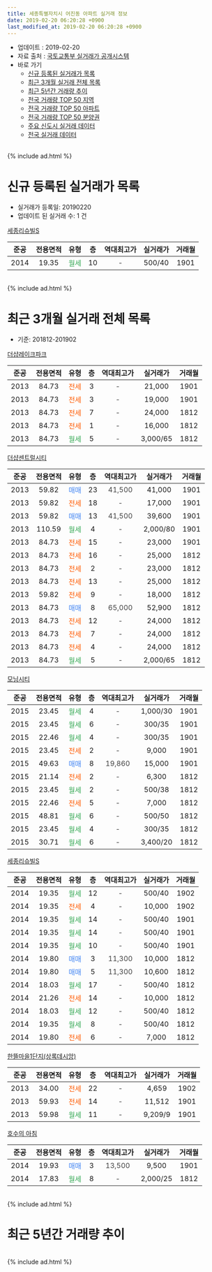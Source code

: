 ```yaml
---
title: 세종특별자치시 어진동 아파트 실거래 정보
date: 2019-02-20 06:20:28 +0900
last_modified_at: 2019-02-20 06:20:28 +0900
---
```


* 업데이트 : 2019-02-20
* 자료 출처 : [국토교통부 실거래가 공개시스템](http://rt.molit.go.kr)
* 바로 가기
    * [신규 등록된 실거래가 목록](#신규-등록된-실거래가-목록)
    * [최근 3개월 실거래 전체 목록](#최근-3개월-실거래-전체-목록)
    * [최근 5년간 거래량 추이](#최근-5년간-거래량-추이)
    * [전국 거래량 TOP 50 지역](https://inasie.github.io/apt-trade-info/최근-3개월-전국에서-가장-거래가-많이-발생한-지역)
    * [전국 거래량 TOP 50 아파트](https://inasie.github.io/apt-trade-info/최근-3개월-전국에서-가장-거래가-많이-발생한-아파트)
    * [전국 거래량 TOP 50 분양권](https://inasie.github.io/apt-trade-info/최근-3개월-전국에서-가장-거래가-많이-발생한-분양권)
    * [주요 신도시 실거래 데이터](https://inasie.github.io/apt-trade-info/주요-신도시)
    * [전국 실거래 데이터](https://inasie.github.io/apt-trade-info/전국)
<br>
{% include ad.html %}
<br>

# 신규 등록된 실거래가 목록
* 실거래가 등록일: 20190220
* 업데이트 된 실거래 수: 1 건


[세종리슈빌S](https://search.naver.com/search.naver?query=%EC%84%B8%EC%A2%85%ED%8A%B9%EB%B3%84%EC%9E%90%EC%B9%98%EC%8B%9C+%EC%96%B4%EC%A7%84%EB%8F%99+%EC%84%B8%EC%A2%85%EB%A6%AC%EC%8A%88%EB%B9%8CS)

|준공|전용면적|유형|층|역대최고가|실거래가|거래월|
|:---:|:---:|:---:|:---:|:---:|:---:|:---:|
|2014|19.35|<span style="color:#34a853">월세</span>|10|<span style="color:#444444">-</span>|500/40|1901|


<br>
{% include ad.html %}
<br>

# 최근 3개월 실거래 전체 목록
* 기준: 201812-201902


[더샵레이크파크](https://search.naver.com/search.naver?query=%EC%84%B8%EC%A2%85%ED%8A%B9%EB%B3%84%EC%9E%90%EC%B9%98%EC%8B%9C+%EC%96%B4%EC%A7%84%EB%8F%99+%EB%8D%94%EC%83%B5%EB%A0%88%EC%9D%B4%ED%81%AC%ED%8C%8C%ED%81%AC)

|준공|전용면적|유형|층|역대최고가|실거래가|거래월|
|:---:|:---:|:---:|:---:|:---:|:---:|:---:|
|2013|84.73|<span style="color:#ff5a00">전세</span>|3|<span style="color:#444444">-</span>|21,000|1901|
|2013|84.73|<span style="color:#ff5a00">전세</span>|3|<span style="color:#444444">-</span>|19,000|1901|
|2013|84.73|<span style="color:#ff5a00">전세</span>|7|<span style="color:#444444">-</span>|24,000|1812|
|2013|84.73|<span style="color:#ff5a00">전세</span>|1|<span style="color:#444444">-</span>|16,000|1812|
|2013|84.73|<span style="color:#34a853">월세</span>|5|<span style="color:#444444">-</span>|3,000/65|1812|

[더샵센트럴시티](https://search.naver.com/search.naver?query=%EC%84%B8%EC%A2%85%ED%8A%B9%EB%B3%84%EC%9E%90%EC%B9%98%EC%8B%9C+%EC%96%B4%EC%A7%84%EB%8F%99+%EB%8D%94%EC%83%B5%EC%84%BC%ED%8A%B8%EB%9F%B4%EC%8B%9C%ED%8B%B0)

|준공|전용면적|유형|층|역대최고가|실거래가|거래월|
|:---:|:---:|:---:|:---:|:---:|:---:|:---:|
|2013|59.82|<span style="color:#4285f3">매매</span>|23|<span style="color:#444444">41,500</span>|41,000|1901|
|2013|59.82|<span style="color:#ff5a00">전세</span>|18|<span style="color:#444444">-</span>|17,000|1901|
|2013|59.82|<span style="color:#4285f3">매매</span>|13|<span style="color:#444444">41,500</span>|39,600|1901|
|2013|110.59|<span style="color:#34a853">월세</span>|4|<span style="color:#444444">-</span>|2,000/80|1901|
|2013|84.73|<span style="color:#ff5a00">전세</span>|15|<span style="color:#444444">-</span>|23,000|1901|
|2013|84.73|<span style="color:#ff5a00">전세</span>|16|<span style="color:#444444">-</span>|25,000|1812|
|2013|84.73|<span style="color:#ff5a00">전세</span>|2|<span style="color:#444444">-</span>|23,000|1812|
|2013|84.73|<span style="color:#ff5a00">전세</span>|13|<span style="color:#444444">-</span>|25,000|1812|
|2013|59.82|<span style="color:#ff5a00">전세</span>|9|<span style="color:#444444">-</span>|18,000|1812|
|2013|84.73|<span style="color:#4285f3">매매</span>|8|<span style="color:#444444">65,000</span>|52,900|1812|
|2013|84.73|<span style="color:#ff5a00">전세</span>|12|<span style="color:#444444">-</span>|24,000|1812|
|2013|84.73|<span style="color:#ff5a00">전세</span>|7|<span style="color:#444444">-</span>|24,000|1812|
|2013|84.73|<span style="color:#ff5a00">전세</span>|4|<span style="color:#444444">-</span>|24,000|1812|
|2013|84.73|<span style="color:#34a853">월세</span>|5|<span style="color:#444444">-</span>|2,000/65|1812|

[모닝시티](https://search.naver.com/search.naver?query=%EC%84%B8%EC%A2%85%ED%8A%B9%EB%B3%84%EC%9E%90%EC%B9%98%EC%8B%9C+%EC%96%B4%EC%A7%84%EB%8F%99+%EB%AA%A8%EB%8B%9D%EC%8B%9C%ED%8B%B0)

|준공|전용면적|유형|층|역대최고가|실거래가|거래월|
|:---:|:---:|:---:|:---:|:---:|:---:|:---:|
|2015|23.45|<span style="color:#34a853">월세</span>|4|<span style="color:#444444">-</span>|1,000/30|1901|
|2015|23.45|<span style="color:#34a853">월세</span>|6|<span style="color:#444444">-</span>|300/35|1901|
|2015|22.46|<span style="color:#34a853">월세</span>|4|<span style="color:#444444">-</span>|300/35|1901|
|2015|23.45|<span style="color:#ff5a00">전세</span>|2|<span style="color:#444444">-</span>|9,000|1901|
|2015|49.63|<span style="color:#4285f3">매매</span>|8|<span style="color:#444444">19,860</span>|15,000|1901|
|2015|21.14|<span style="color:#ff5a00">전세</span>|2|<span style="color:#444444">-</span>|6,300|1812|
|2015|23.45|<span style="color:#34a853">월세</span>|2|<span style="color:#444444">-</span>|500/38|1812|
|2015|22.46|<span style="color:#ff5a00">전세</span>|5|<span style="color:#444444">-</span>|7,000|1812|
|2015|48.81|<span style="color:#34a853">월세</span>|6|<span style="color:#444444">-</span>|500/50|1812|
|2015|23.45|<span style="color:#34a853">월세</span>|4|<span style="color:#444444">-</span>|300/35|1812|
|2015|30.71|<span style="color:#34a853">월세</span>|6|<span style="color:#444444">-</span>|3,400/20|1812|

[세종리슈빌S](https://search.naver.com/search.naver?query=%EC%84%B8%EC%A2%85%ED%8A%B9%EB%B3%84%EC%9E%90%EC%B9%98%EC%8B%9C+%EC%96%B4%EC%A7%84%EB%8F%99+%EC%84%B8%EC%A2%85%EB%A6%AC%EC%8A%88%EB%B9%8CS)

|준공|전용면적|유형|층|역대최고가|실거래가|거래월|
|:---:|:---:|:---:|:---:|:---:|:---:|:---:|
|2014|19.35|<span style="color:#34a853">월세</span>|12|<span style="color:#444444">-</span>|500/40|1902|
|2014|19.35|<span style="color:#ff5a00">전세</span>|4|<span style="color:#444444">-</span>|10,000|1902|
|2014|19.35|<span style="color:#34a853">월세</span>|14|<span style="color:#444444">-</span>|500/40|1901|
|2014|19.35|<span style="color:#34a853">월세</span>|14|<span style="color:#444444">-</span>|500/40|1901|
|2014|19.35|<span style="color:#34a853">월세</span>|10|<span style="color:#444444">-</span>|500/40|1901|
|2014|19.80|<span style="color:#4285f3">매매</span>|3|<span style="color:#444444">11,300</span>|10,000|1812|
|2014|19.80|<span style="color:#4285f3">매매</span>|5|<span style="color:#444444">11,300</span>|10,600|1812|
|2014|18.03|<span style="color:#34a853">월세</span>|17|<span style="color:#444444">-</span>|500/40|1812|
|2014|21.26|<span style="color:#ff5a00">전세</span>|14|<span style="color:#444444">-</span>|10,000|1812|
|2014|18.03|<span style="color:#34a853">월세</span>|12|<span style="color:#444444">-</span>|500/40|1812|
|2014|19.35|<span style="color:#34a853">월세</span>|8|<span style="color:#444444">-</span>|500/40|1812|
|2014|19.80|<span style="color:#ff5a00">전세</span>|6|<span style="color:#444444">-</span>|7,000|1812|


<script async src="//pagead2.googlesyndication.com/pagead/js/adsbygoogle.js"></script>
<!-- 기본 -->
<ins class="adsbygoogle"
     style="display:block"
     data-ad-client="ca-pub-2446590836940007"
     data-ad-slot="1659523306"
     data-ad-format="auto"
     data-full-width-responsive="true"></ins>
<script>
(adsbygoogle = window.adsbygoogle || []).push({});
</script>


[한뜰마을1단지(상록데시앙)](https://search.naver.com/search.naver?query=%EC%84%B8%EC%A2%85%ED%8A%B9%EB%B3%84%EC%9E%90%EC%B9%98%EC%8B%9C+%EC%96%B4%EC%A7%84%EB%8F%99+%ED%95%9C%EB%9C%B0%EB%A7%88%EC%9D%841%EB%8B%A8%EC%A7%80%28%EC%83%81%EB%A1%9D%EB%8D%B0%EC%8B%9C%EC%95%99%29)

|준공|전용면적|유형|층|역대최고가|실거래가|거래월|
|:---:|:---:|:---:|:---:|:---:|:---:|:---:|
|2013|34.00|<span style="color:#ff5a00">전세</span>|22|<span style="color:#444444">-</span>|4,659|1902|
|2013|59.93|<span style="color:#ff5a00">전세</span>|14|<span style="color:#444444">-</span>|11,512|1901|
|2013|59.98|<span style="color:#34a853">월세</span>|11|<span style="color:#444444">-</span>|9,209/9|1901|

[호수의 아침](https://search.naver.com/search.naver?query=%EC%84%B8%EC%A2%85%ED%8A%B9%EB%B3%84%EC%9E%90%EC%B9%98%EC%8B%9C+%EC%96%B4%EC%A7%84%EB%8F%99+%ED%98%B8%EC%88%98%EC%9D%98+%EC%95%84%EC%B9%A8)

|준공|전용면적|유형|층|역대최고가|실거래가|거래월|
|:---:|:---:|:---:|:---:|:---:|:---:|:---:|
|2014|19.93|<span style="color:#4285f3">매매</span>|3|<span style="color:#444444">13,500</span>|9,500|1901|
|2014|17.83|<span style="color:#34a853">월세</span>|8|<span style="color:#444444">-</span>|2,000/25|1812|


<br>
{% include ad.html %}
<br>

# 최근 5년간 거래량 추이


<div style="width:100%;">
    <canvas id="deal_progress" height="200"></canvas>
</div>

<script>
new Chart(document.getElementById("deal_progress"), {
    type: 'line',
    data: {
        labels: ['201402','201403','201404','201405','201406','201407','201408','201409','201410','201411','201412','201501','201502','201503','201504','201505','201506','201507','201508','201509','201510','201511','201512','201601','201602','201603','201604','201605','201606','201607','201608','201609','201610','201611','201612','201701','201702','201703','201704','201705','201706','201707','201708','201709','201710','201711','201712','201801','201802','201803','201804','201805','201806','201807','201808','201809','201810','201811','201812','201901','201902'],
        datasets: [{
            label: '매매',
            pointRadius: 1,
            data: [2, 3, 1, 1, 1, 2, 10, 4, 4, 3, 3, 2, 2, 16, 6, 3, 8, 11, 5, 14, 16, 10, 10, 6, 8, 12, 11, 11, 7, 9, 7, 10, 11, 13, 8, 9, 11, 16, 17, 9, 11, 15, 11, 3, 4, 5, 4, 7, 9, 11, 4, 4, 0, 3, 3, 2, 6, 3, 3, 4, 0],
            borderColor: "rgba(255, 201, 14, 1)",
            backgroundColor: "rgba(255, 201, 14, 0.5)",
            fill: false,
            lineTension: 0
        },{
            label: '전월세',
            pointRadius: 1,
            data: [8, 6, 4, 5, 9, 13, 19, 10, 9, 48, 30, 16, 6, 10, 12, 10, 12, 12, 15, 12, 16, 26, 32, 29, 24, 13, 9, 10, 12, 7, 13, 10, 7, 9, 27, 21, 24, 12, 15, 13, 16, 15, 18, 13, 11, 19, 23, 30, 25, 26, 15, 17, 19, 13, 22, 17, 19, 23, 23, 14, 3],
            borderColor: "rgba(0, 141, 185, 1)",
            backgroundColor: "rgba(0, 141, 185, 0.5)",
            fill: false,
            lineTension: 0
        }
        ]
    },
    options: {
        responsive: true,
        title: {
            display: false
        },
        tooltips: {
            mode: 'index',
            intersect: false
        },
        hover: {
            mode: 'nearest',
            intersect: true
        },
        scales: {
            xAxes: [{
                display: true,
                scaleLabel: {
                    display: true,
                    labelString: '년/월'
                }
            }],
            yAxes: [{
                display: true,
                ticks: {
                    suggestedMin: 0,
                },
                scaleLabel: {
                    display: true,
                    labelString: '실거래 수'
                }
            }]
        }
    }
});

</script>


<br>
{% include ad.html %}
<br>

